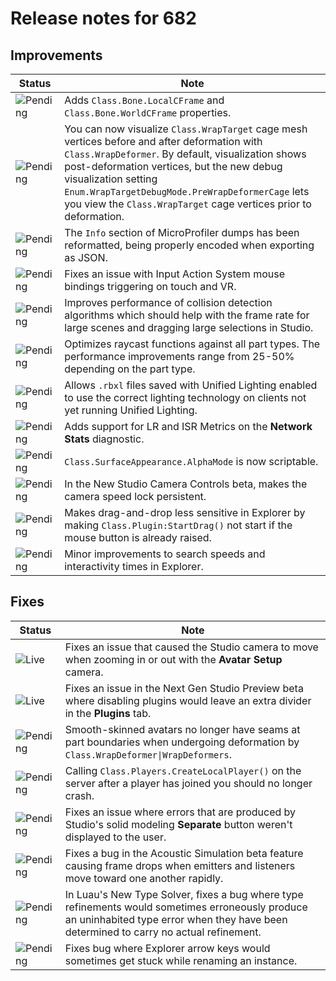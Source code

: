# Release notes for 682

## Improvements

| Status | Note |
|--------|------|
| ![Pending](https://img.shields.io/badge/Pending-DEA517?style=flat)  | Adds `Class.Bone.LocalCFrame` and `Class.Bone.WorldCFrame` properties. |
| ![Pending](https://img.shields.io/badge/Pending-DEA517?style=flat)  | You can now visualize `Class.WrapTarget` cage mesh vertices before and after deformation with `Class.WrapDeformer`. By default, visualization shows post-deformation vertices, but the new debug visualization setting `Enum.WrapTargetDebugMode.PreWrapDeformerCage` lets you view the `Class.WrapTarget` cage vertices prior to deformation. |
| ![Pending](https://img.shields.io/badge/Pending-DEA517?style=flat)  | The `Info` section of MicroProfiler dumps has been reformatted, being properly encoded when exporting as JSON. |
| ![Pending](https://img.shields.io/badge/Pending-DEA517?style=flat)  | Fixes an issue with Input Action System mouse bindings triggering on touch and VR. |
| ![Pending](https://img.shields.io/badge/Pending-DEA517?style=flat)  | Improves performance of collision detection algorithms which should help with the frame rate for large scenes and dragging large selections in Studio. |
| ![Pending](https://img.shields.io/badge/Pending-DEA517?style=flat)  | Optimizes raycast functions against all part types. The performance improvements range from 25-50% depending on the part type. |
| ![Pending](https://img.shields.io/badge/Pending-DEA517?style=flat)  | Allows `.rbxl` files saved with Unified Lighting enabled to use the correct lighting technology on clients not yet running Unified Lighting. |
| ![Pending](https://img.shields.io/badge/Pending-DEA517?style=flat)  | Adds support for LR and ISR Metrics on the **Network Stats** diagnostic. |
| ![Pending](https://img.shields.io/badge/Pending-DEA517?style=flat)  | `Class.SurfaceAppearance.AlphaMode` is now scriptable. |
| ![Pending](https://img.shields.io/badge/Pending-DEA517?style=flat)  | In the New Studio Camera Controls beta, makes the camera speed lock persistent. |
| ![Pending](https://img.shields.io/badge/Pending-DEA517?style=flat)  | Makes drag-and-drop less sensitive in Explorer by making `Class.Plugin:StartDrag()` not start if the mouse button is already raised. |
| ![Pending](https://img.shields.io/badge/Pending-DEA517?style=flat)  | Minor improvements to search speeds and interactivity times in Explorer. |
## Fixes

| Status | Note |
|--------|------|
| ![Live](https://img.shields.io/badge/Live-009E57?style=flat)  | Fixes an issue that caused the Studio camera to move when zooming in or out with the **Avatar Setup** camera. |
| ![Live](https://img.shields.io/badge/Live-009E57?style=flat)  | Fixes an issue in the Next Gen Studio Preview beta where disabling plugins would leave an extra divider in the **Plugins** tab. |
| ![Pending](https://img.shields.io/badge/Pending-DEA517?style=flat)  | Smooth-skinned avatars no longer have seams at part boundaries when undergoing deformation by `Class.WrapDeformer\|WrapDeformers`. |
| ![Pending](https://img.shields.io/badge/Pending-DEA517?style=flat)  | Calling `Class.Players.CreateLocalPlayer()` on the server after a player has joined you should no longer crash. |
| ![Pending](https://img.shields.io/badge/Pending-DEA517?style=flat)  | Fixes an issue where errors that are produced by Studio's solid modeling **Separate** button weren't displayed to the user. |
| ![Pending](https://img.shields.io/badge/Pending-DEA517?style=flat)  | Fixes a bug in the Acoustic Simulation beta feature causing frame drops when emitters and listeners move toward one another rapidly. |
| ![Pending](https://img.shields.io/badge/Pending-DEA517?style=flat)  | In Luau's New Type Solver, fixes a bug where type refinements would sometimes erroneously produce an uninhabited type error when they have been determined to carry no actual refinement. |
| ![Pending](https://img.shields.io/badge/Pending-DEA517?style=flat)  | Fixes bug where Explorer arrow keys would sometimes get stuck while renaming an instance. |
